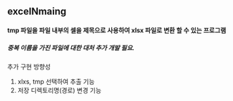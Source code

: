 ## excelNmaing

#### tmp 파일을 파일 내부의 셀을 제목으로 사용하여 xlsx 파일로 변환 할 수 있는 프로그램


##### 중복 이름을 가진 파일에 대한 대처 추가 개발 필요.

추가 구현 방향성
1. xlxs, tmp 선택하여 추출 기능
2. 저장 디렉토리명(경로) 변경 기능
